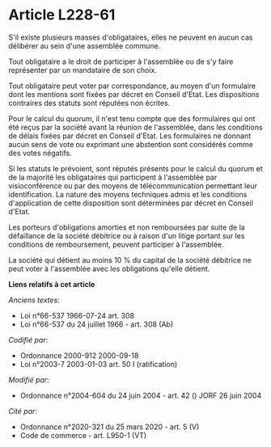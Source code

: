 # Article L228-61

S'il existe plusieurs masses d'obligataires, elles ne peuvent en aucun cas délibérer au sein d'une assemblée commune.

Tout obligataire a le droit de participer à l'assemblée ou de s'y faire représenter par un mandataire de son choix.

Tout obligataire peut voter par correspondance, au moyen d'un formulaire dont les mentions sont fixées par décret en Conseil
d'Etat. Les dispositions contraires des statuts sont réputées non écrites.

Pour le calcul du quorum, il n'est tenu compte que des formulaires qui ont été reçus par la société avant la réunion de
l'assemblée, dans les conditions de délais fixées par décret en Conseil d'Etat. Les formulaires ne donnant aucun sens de vote
ou exprimant une abstention sont considérés comme des votes négatifs.

Si les statuts le prévoient, sont réputés présents pour le calcul du quorum et de la majorité les obligataires qui
participent à l'assemblée par visioconférence ou par des moyens de télécommunication permettant leur identification. La
nature des moyens techniques admis et les conditions d'application de cette disposition sont déterminées par décret en
Conseil d'Etat.

Les porteurs d'obligations amorties et non remboursées par suite de la défaillance de la société débitrice ou à raison d'un
litige portant sur les conditions de remboursement, peuvent participer à l'assemblée.

La société qui détient au moins 10 % du capital de la société débitrice ne peut voter à l'assemblée avec les obligations
qu'elle détient.

**Liens relatifs à cet article**

_Anciens textes_:

  - Loi n°66-537 1966-07-24 art. 308
  - Loi n°66-537 du 24 juillet 1966 - art. 308 (Ab)

_Codifié par_:

  - Ordonnance 2000-912 2000-09-18
  - Loi n°2003-7 2003-01-03 art. 50 I (ratification)

_Modifié par_:

  - Ordonnance n°2004-604 du 24 juin 2004 - art. 42 () JORF 26 juin 2004

_Cité par_:

  - Ordonnance n°2020-321 du 25 mars 2020 - art. 5 (V)
  - Code de commerce - art. L950-1 (VT)
